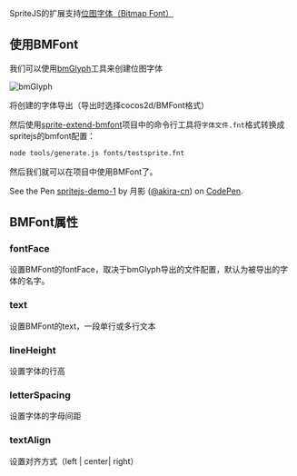 SpriteJS的扩展支持[位图字体（Bitmap Font）](https://github.com/spritejs/sprite-extend-bmfont)

## 使用BMFont

我们可以使用[bmGlyph](https://www.bmglyph.com/)工具来创建位图字体

![bmGlyph](https://p1.ssl.qhimg.com/t01250012696697463d.png)

将创建的字体导出（导出时选择cocos2d/BMFont格式）

然后使用[sprite-extend-bmfont](https://github.com/spritejs/sprite-extend-bmfont)项目中的命令行工具将`字体文件.fnt`格式转换成spritejs的bmfont配置：

```bash
node tools/generate.js fonts/testsprite.fnt
```

然后我们就可以在项目中使用BMFont了。

<p data-height="374" data-theme-id="light" data-slug-hash="KeEPmx" data-default-tab="js,result" data-user="akira-cn" data-embed-version="2" data-pen-title="spritejs-demo-1" class="codepen">See the Pen <a href="https://codepen.io/akira-cn/pen/KeEPmx/">spritejs-demo-1</a> by 月影 (<a href="https://codepen.io/akira-cn">@akira-cn</a>) on <a href="https://codepen.io">CodePen</a>.</p>
<script async src="https://static.codepen.io/assets/embed/ei.js"></script>

## BMFont属性

### fontFace

设置BMFont的fontFace，取决于bmGlyph导出的文件配置，默认为被导出的字体的名字。

### text

设置BMFont的text，一段单行或多行文本

### lineHeight

设置字体的行高

### letterSpacing

设置字体的字母间距

### textAlign

设置对齐方式（left | center| right）
